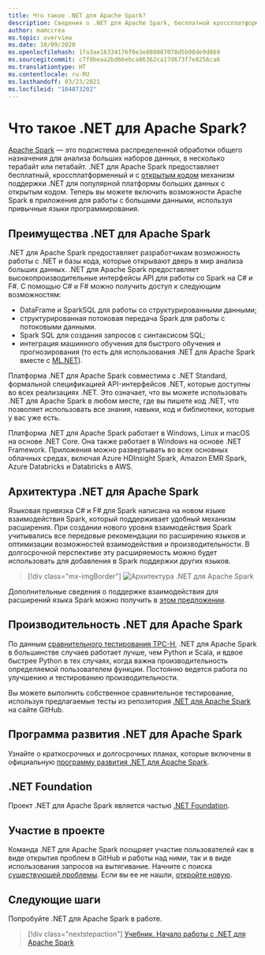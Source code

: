 ```yaml
---
title: Что такое .NET для Apache Spark?
description: Сведения о .NET для Apache Spark, бесплатной кроссплатформенной платформе аналитики больших данных с открытым кодом, которая позволяет пользоваться Spark везде, где вы пишете код .NET.
author: mamccrea
ms.topic: overview
ms.date: 10/09/2020
ms.openlocfilehash: 1fa3ae16334176f0e3e888087078d5b98de9d869
ms.sourcegitcommit: c7f0beaa2bd66ebca86362ca17d673f7e8256ca6
ms.translationtype: HT
ms.contentlocale: ru-RU
ms.lasthandoff: 03/23/2021
ms.locfileid: "104873202"
---
```

# <a name="what-is-net-for-apache-spark"></a>Что такое .NET для Apache Spark?

[Apache Spark](what-is-spark.md) — это подсистема распределенной обработки общего назначения для анализа больших наборов данных, в несколько терабайт или петабайт. .NET для Apache Spark предоставляет бесплатный, кроссплатформенный и с [открытым кодом](https://github.com/dotnet/spark) механизм поддержки .NET для популярной платформы больших данных с открытым кодом. Теперь вы можете включить возможности Apache Spark в приложения для работы с большими данными, используя привычные языки программирования.

## <a name="why-choose-net-for-apache-spark"></a>Преимущества .NET для Apache Spark

.NET для Apache Spark предоставляет разработчикам возможность работы с .NET и базы кода, которые открывают дверь в мир анализа больших данных. .NET для Apache Spark предоставляет высокопроизводительные интерфейсы API для работы со Spark на C# и F#. С помощью C# и F# можно получить доступ к следующим возможностям:

* DataFrame и SparkSQL для работы со структурированными данными;
* структурированная потоковая передача Spark для работы с потоковыми данными.
* Spark SQL для создания запросов с синтаксисом SQL;
* интеграция машинного обучения для быстрого обучения и прогнозирования (то есть для использования .NET для Apache Spark вместе с [ML.NET](https://dot.net/ml)).

Платформа .NET для Apache Spark совместима с .NET Standard, формальной спецификацией API-интерфейсов .NET, которые доступны во всех реализациях .NET. Это означает, что вы можете использовать .NET для Apache Spark в любом месте, где вы пишете код .NET, что позволяет использовать все знания, навыки, код и библиотеки, которые у вас уже есть.

Платформа .NET для Apache Spark работает в Windows, Linux и macOS на основе .NET Core. Она также работает в Windows на основе .NET Framework. Приложения можно развертывать во всех основных облачных средах, включая Azure HDInsight Spark, Amazon EMR Spark, Azure Databricks и Databricks в AWS.

## <a name="net-for-apache-spark-architecture"></a>Архитектура .NET для Apache Spark

Языковая привязка C# и F# для Spark написана на новом языке взаимодействия Spark, который поддерживает удобный механизм расширения. При создании нового уровня взаимодействия Spark учитывались все передовые рекомендации по расширению языков и оптимизации возможностей взаимодействия и производительности. В долгосрочной перспективе эту расширяемость можно будет использовать для добавления в Spark поддержки других языков.

> [!div class="mx-imgBorder"]
> ![Архитектура .NET для Apache Spark](media/dotnet-spark-architecture.png)

Дополнительные сведения о поддержке взаимодействия для расширений языка Spark можно получить в [этом предложении](https://issues.apache.org/jira/browse/SPARK-26257).

## <a name="net-for-apache-spark-performance"></a>Производительность .NET для Apache Spark

По данным [сравнительного тестирования TPC-H](http://www.tpc.org/tpch/), .NET для Apache Spark в большинстве случаев работает лучше, чем Python и Scala, и вдвое быстрее Python в тех случаях, когда важна производительность определяемой пользователем функции. Постоянно ведется работа по улучшению и тестированию производительности.

Вы можете выполнить собственное сравнительное тестирование, используя предлагаемые тесты из репозитория [.NET для Apache Spark](https://github.com/dotnet/spark/tree/main/benchmark) на сайте GitHub.

## <a name="net-for-apache-spark-roadmap"></a>Программа развития .NET для Apache Spark

Узнайте о краткосрочных и долгосрочных планах, которые включены в официальную [программу развития .NET для Apache Spark](https://github.com/dotnet/spark/blob/main/ROADMAP.md).

## <a name="net-foundation"></a>.NET Foundation

Проект .NET для Apache Spark является частью [.NET Foundation](https://www.dotnetfoundation.org/).

## <a name="contributions"></a>Участие в проекте

Команда .NET для Apache Spark поощряет участие пользователей как в виде открытия проблем в GitHub и работы над ними, так и в виде использования запросов на вытягивание. Начните с поиска [существующей проблемы](https://github.com/dotnet/spark/issues). Если вы ее не нашли, [откройте новую](https://github.com/dotnet/spark/issues?utf8=%E2%9C%93&q=is%3Aissue+is%3Aopen+).

## <a name="next-steps"></a>Следующие шаги

Попробуйте .NET для Apache Spark в работе.
> [!div class="nextstepaction"]
> [Учебник. Начало работы с .NET для Apache Spark](./tutorials/get-started.md)
